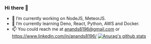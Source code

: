 ### Hi there 👋
- 🔭 I’m currently working on NodeJS, MeteorJS.
- 🌱 I’m currently learning Deno, React, Python, AWS and Docker.
- 📫 You could reach me at anands8196@gmail.com or https://www.linkedin.com/in/anands8196/
[![Anurag's github stats](https://github-readme-stats.vercel.app/api?username=mevingmonson)](https://github.com/anuraghazra/github-readme-stats)

<!--
**anands8196/anands8196** is a ✨ _special_ ✨ repository because its `README.md` (this file) appears on your GitHub profile.

Here are some ideas to get you started:

- 🔭 I’m currently working on ...
- 🌱 I’m currently learning ...
- 👯 I’m looking to collaborate on ...
- 🤔 I’m looking for help with ...
- 💬 Ask me about ...
- 📫 How to reach me: ...
- 😄 Pronouns: ...
- ⚡ Fun fact: ...
-->
